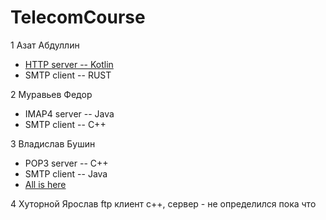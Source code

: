 # TelecomCourse
1 Азат Абдуллин
* [HTTP server -- Kotlin](https://github.com/AbdullinAM/http_server_kotlin)
* SMTP client -- RUST

2 Муравьев Федор
* IMAP4 server -- Java
* SMTP client -- C++

3 Владислав Бушин
* POP3 server -- C++
* SMTP client -- Java
* [All is here](https://github.com/wladez/Seti.git)

4 Хуторной Ярослав  ftp  клиент c++, сервер - не определился пока что
